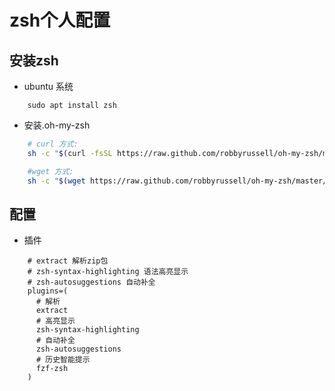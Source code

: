 # zsh个人配置
## 安装zsh

- ubuntu 系统
```shell
    sudo apt install zsh
```

- 安装.oh-my-zsh
```bash
    # curl 方式:    
    sh -c "$(curl -fsSL https://raw.github.com/robbyrussell/oh-my-zsh/master/tools/install.sh)" 

    #wget 方式:
    sh -c "$(wget https://raw.github.com/robbyrussell/oh-my-zsh/master/tools/install.sh -O -)" 
```

## 配置
- 插件
```
    # extract 解析zip包
    # zsh-syntax-highlighting 语法高亮显示
    # zsh-autosuggestions 自动补全
    plugins=(
      # 解析
      extract
      # 高亮显示
      zsh-syntax-highlighting
      # 自动补全
      zsh-autosuggestions
      # 历史智能提示
      fzf-zsh
    )
```
